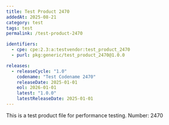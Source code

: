 ```yaml
---
title: Test Product 2470
addedAt: 2025-08-21
category: test
tags: test
permalink: /test-product-2470

identifiers:
  - cpe: cpe:2.3:a:testvendor:test_product_2470
  - purl: pkg:generic/test_product_2470@1.0.0

releases:
  - releaseCycle: "1.0"
    codename: "Test Codename 2470"
    releaseDate: 2025-01-01
    eol: 2026-01-01
    latest: "1.0.0"
    latestReleaseDate: 2025-01-01
---
```


This is a test product file for performance testing. Number: 2470
